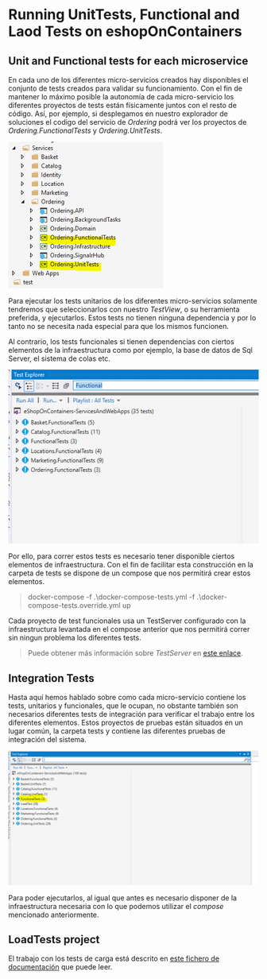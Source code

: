 # Running UnitTests, Functional and Laod Tests on eshopOnContainers

## Unit and Functional tests for each microservice

En cada uno de los diferentes micro-servicios creados hay disponibles el conjunto de tests creados para validar su funcionamiento. Con el fin de mantener lo máximo posible la autonomía de cada micro-servicio los diferentes proyectos de tests están físicamente juntos con el resto de código. Así, por ejemplo, si desplegamos en nuestro explorador de soluciones el codigo del servicio de *Ordering* podrá ver los proyectos de *Ordering.FunctionalTests* y *Ordering.UnitTests*.

<p>
<img src="../img/unitandfunctests/orderingservicetests.PNG">
<p>

Para ejecutar los tests unitarios de los diferentes micro-servicios solamente tendremos que seleccionarlos con nuestro *TestView*, o su herramienta preferida, y ejecutarlos. Estos tests no tienen ninguna dependencia y por lo tanto no se necesita nada especial para que los mismos funcionen.

Al contrario, los tests funcionales si tienen dependencias con ciertos elementos de la infraestructura como por ejemplo, la base de datos de Sql Server, el sistema de colas etc. 

<p>
<img src="../img/unitandfunctests/functionaltestsview.PNG">
<p>

Por ello, para correr estos tests es necesario tener disponible ciertos elementos de infraestructura. Con el fin de facilitar esta construcción en la carpeta de tests se dispone de un compose que nos permitirá crear estos elementos.

> docker-compose -f .\docker-compose-tests.yml -f .\docker-compose-tests.override.yml up

Cada proyecto de test funcionales usa un TestServer configurado con la infraestructura levantada en el compose anterior que nos permitirá correr sin ningun problema los diferentes tests.

> Puede obtener más información sobre *TestServer* en [este enlace](https://docs.microsoft.com/en-us/aspnet/core/test/integration-tests?view=aspnetcore-2.1).


## Integration Tests

Hasta aquí hemos hablado sobre como cada micro-servicio contiene los tests, unitarios y funcionales, que le ocupan, no obstante también son necesarios diferentes tests de integración para verificar el trabajo entre los diferentes elementos. Estos proyectos de pruebas están situados en un lugar común, la carpeta tests y contiene las diferentes pruebas de integración del sistema.

<p>
<img src="../img/unitandfunctests/integrationtestsview.PNG">
<p>

Para poder ejecutarlos, al igual que antes es necesario disponer de la infraestructura necesaria con lo que podemos utilizar el *compose* mencionado anteriormente.

## LoadTests project

El trabajo con los tests de carga está descrito en [este fichero de documentación](../test/ServicesTests/LoadTest/readme.md) que puede leer.